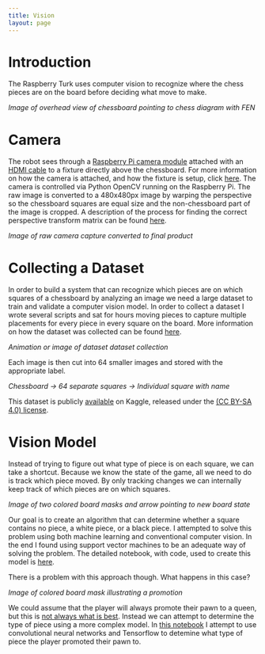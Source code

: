 ```yaml
---
title: Vision
layout: page
---
```


# Introduction

The Raspberry Turk uses computer vision to recognize where the chess pieces are on the board before deciding what move to make.

_Image of overhead view of chessboard pointing to chess diagram with FEN_

# Camera

The robot sees through a [Raspberry Pi camera module](https://www.raspberrypi.org/products/camera-module/) attached with an [HDMI cable](https://www.tindie.com/products/freto/pi-camera-hdmi-cable-extension/) to a fixture directly above the chessboard. For more information on how the camera is attached, and how the fixture is setup, click [here](/details/vision/table.html). The camera is controlled via Python OpenCV running on the Raspberry Pi. The raw image is converted to a 480x480px image by warping the perspective so the chessboard squares are equal size and the non-chessboard part of the image is cropped. A description of the process for finding the correct perspective transform matrix can be found [here](/details/vision/camera_calibration.html).

_Image of raw camera capture converted to final product_

# Collecting a Dataset

In order to build a system that can recognize which pieces are on which squares of a chessboard by analyzing an image we need a large dataset to train and validate a computer vision model. In order to collect a dataset I wrote several scripts and sat for hours moving pieces to capture multiple placements for every piece in every square on the board. More information on how the dataset was collected can be found [here](/details/vision/data_collection.html).

_Animation or image of dataset dataset collection_

Each image is then cut into 64 smaller images and stored with the appropriate label.

_Chessboard -> 64 separate squares -> Individual square with name_

This dataset is publicly [available](https://www.kaggle.com/joeymeyer/datasets) on Kaggle, released under the [(CC BY-SA 4.0) license](https://creativecommons.org/licenses/by-sa/4.0/).

# Vision Model

Instead of trying to figure out what type of piece is on each square, we can take a shortcut. Because we know the state of the game, all we need to do is track which piece moved. By only tracking changes we can internally keep track of which pieces are on which squares.

_Image of two colored board masks and arrow pointing to new board state_

Our goal is to create an algorithm that can determine whether a square contains no piece, a white piece, or a black piece. I attempted to solve this problem using both machine learning and conventional computer vision. In the end I found using support vector machines to be an adequate way of solving the problem. The detailed notebook, with code, used to create this model is [here](/notebooks/chess_piece_presence.html).

There is a problem with this approach though. What happens in this case?

_Image of colored board mask illustrating a promotion_

We could assume that the player will always promote their pawn to a queen, but this is [not always what is best](http://www.chessgames.com/perl/chesscollection?cid=1000028). Instead we can attempt to determine the type of piece using a more complex model. In [this notebook](/notebooks/chess_piece_classification.html) I attempt to use convolutional neural networks and Tensorflow to detemine what type of piece the player promoted their pawn to.
